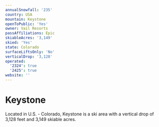 ```yaml
---
annualSnowfall: '235'
country: USA
mountain: Keystone
openToPublic: 'Yes'
owner: Vail Resorts
passAffiliations: Epic
skiableAcres: '3,149'
skied: 'Yes'
state: Colorado
surfaceLiftsOnly: 'No'
verticalDrop: '3,128'
operated:
  '2324': true
  '2425': true
website: ''
---
```



# Keystone

Located in U.S. - Colorado, Keystone is a ski area with a vertical drop of 3,128 feet and 3,149 skiable acres.
